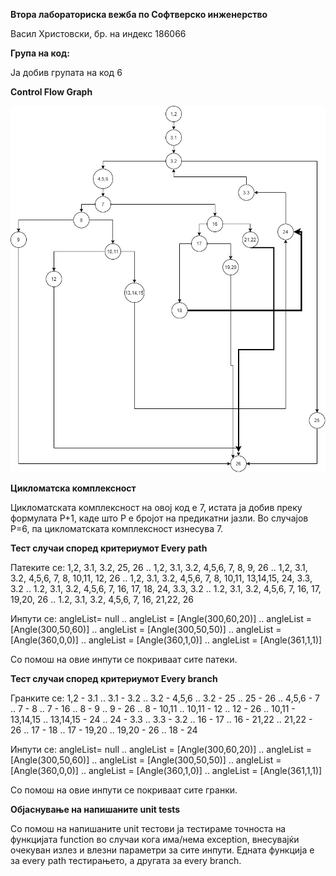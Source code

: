 **Втора лабораториска вежба по Софтверско инженерство**

Васил Христовски, бр. на индекс 186066

**Група на код:**

Ја добив групата на код 6

**Control Flow Graph**

![Alt text](SI_lab2_186066/function_cfd.jpg)



**Цикломатска комплексност**

Цикломатската комплексност на овој код е 7, истата ја добив преку формулата P+1, каде што P е бројот на предикатни јазли. Во случајoв P=6, па цикломатската комплексност изнесува 7.


**Тест случаи според критериумот Every path**

Патеките се: 1,2, 3.1, 3.2, 25, 26 .. 1,2, 3.1, 3.2, 4,5,6, 7, 8, 9, 26 .. 1,2, 3.1, 3.2, 4,5,6, 7, 8, 10,11, 12, 26 .. 1,2, 3.1, 3.2, 4,5,6, 7, 8, 10,11, 13,14,15, 24, 3.3, 3.2 .. 1.2, 3.1, 3.2, 4,5,6, 7, 16, 17, 18, 24, 3.3, 3.2 .. 
1.2, 3.1, 3.2, 4,5,6, 7, 16, 17, 19,20, 26 .. 1.2, 3.1, 3.2, 4,5,6, 7, 16, 21,22, 26

Инпути се: angleList= null .. angleList = [Angle(300,60,20)] .. angleList = [Angle(300,50,60)] .. angleList = [Angle(300,50,50)] .. angleList = [Angle(360,0,0)] .. angleList = [Angle(360,1,0)] .. angleList = [Angle(361,1,1)]

Со помош на овие инпути се покриваат сите патеки.


**Тест случаи според критериумот Every branch**


Гранките се: 1,2 - 3.1 .. 3.1 - 3.2 .. 3.2 - 4,5,6 .. 3.2 - 25 .. 25 - 26 .. 4,5,6 - 7 .. 7 - 8 .. 7 - 16 .. 8 - 9 .. 9 - 26 .. 8 - 10,11 .. 10,11 - 12 .. 12 - 26 .. 10,11 - 13,14,15 .. 13,14,15 - 24 .. 24 - 3.3 .. 3.3 - 3.2 .. 16 - 17 .. 
16 - 21,22 .. 21,22 - 26 .. 17 - 18 .. 17 - 19,20 .. 19,20 - 26 .. 18 - 24

Инпути се: angleList= null .. angleList = [Angle(300,60,20)] .. angleList = [Angle(300,50,60)] .. angleList = [Angle(300,50,50)] .. angleList = [Angle(360,0,0)] .. angleList = [Angle(360,1,0)] .. angleList = [Angle(361,1,1)]

Со помош на овие инпути се покриваат сите гранки.

**Објаснување на напишаните unit tests**

Со помош на напишаните unit тестови ја тестираме точноста на функцијата function во случаи кога има/нема exception, внесувајќи очекуван излез и влезни параметри за сите инпути. Едната функција е за every path тестирањето, а другата за every branch.
